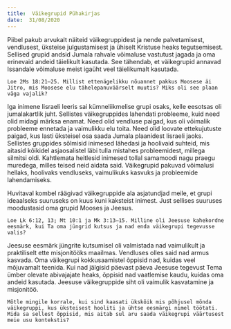```yaml
---
title:  Väikegrupid Pühakirjas
date:  31/08/2020
---
```


Piibel pakub arvukalt näiteid väikegruppidest ja nende palvetamisest, vendlusest, üksteise julgustamisest ja ühiselt Kristuse heaks tegutsemisest. Sellised grupid andsid Jumala rahvale võimaluse vastutust jagada ja oma erinevaid andeid täielikult kasutada. See tähendab, et väikegrupid annavad Issandale võimaluse meist igaüht veel täielikumalt kasutada.

`Loe 2Ms 18:21–25. Millist ettenägelikku nõuannet pakkus Moosese äi Jitro, mis Moosese elu tähelepanuväärselt muutis? Miks oli see plaan väga vajalik?`

Iga inimene Iisraeli leeris sai kümneliikmelise grupi osaks, kelle eesotsas oli jumalakartlik juht. Sellistes väikegruppides lahendati probleeme, kuid need olid midagi märksa enamat. Need olid vendluse paigad, kus oli võimalik probleeme ennetada ja vaimulikku elu toita. Need olid loovate ettekujutuste paigad, kus lasti üksteisel osa saada Jumala plaanidest Iisraeli jaoks. Sellistes gruppides sõlmisid inimesed lähedasi ja hoolivaid suhteid, mis aitasid kõikidel asjaosalistel läbi tulla mistahes probleemidest, millega silmitsi oldi. Kahtlemata heitlesid inimesed tollal samamoodi nagu praegu muredega, milles teised neid aidata said. Väikegrupid pakuvad võimalusi hellaks, hoolivaks vendluseks, vaimulikuks kasvuks ja probleemide lahendamiseks.

Huvitaval kombel räägivad väikegruppide ala asjatundjad meile, et grupi ideaalseks suuruseks on kuus kuni kaksteist inimest. Just sellises suuruses moodustasid oma grupid Mooses ja Jeesus.

`Loe Lk 6:12, 13; Mt 10:1 ja Mk 3:13–15. Milline oli Jeesuse kahekordne eesmärk, kui Ta oma jüngrid kutsus ja nad enda väikegrupi tegevusse valis?`

Jeesuse eesmärk jüngrite kutsumisel oli valmistada nad vaimulikult ja praktiliselt ette misjonitööks maailmas. Vendluses olles said nad armus kasvada. Oma väikegrupi kokkusaamistel õppisid nad, kuidas veel mõjuvamalt teenida. Kui nad jälgisid päevast päeva Jeesuse tegevust Tema ümber olevate abivajajate heaks, õppisid nad vaatlemise kaudu, kuidas oma andeid kasutada. Jeesuse väikegruppide siht oli vaimulik kasvatamine ja misjonitöö.

`Mõtle mingile korrale, kui sind kaasati ükskõik mis põhjusel mõnda väikegruppi, kus üksteisest hooliti ja ühtse eesmärgi nimel töötati. Mida sa sellest õppisid, mis aitab sul aru saada väikegrupi väärtusest meie usu kontekstis?`
